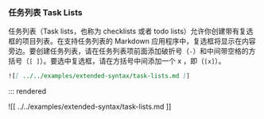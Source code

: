 ### 任务列表 Task Lists

任务列表（Task lists，也称为 checklists 或者 todo lists）允许你创建带有复选框的项目列表。在支持任务列表的 Markdown 应用程序中，复选框将显示在内容旁边。要创建任务列表，请在任务列表项前面添加破折号（`-`）和中间带空格的方括号（`[ ]`）。要选中复选框，请在方括号中间添加一个 x ，即（`[x]`）。

```markdown
![[ ../../examples/extended-syntax/task-lists.md ]]
```

::: rendered

![[ ../../examples/extended-syntax/task-lists.md ]]
